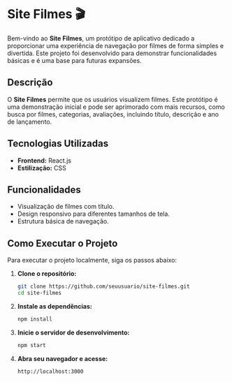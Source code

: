 # Site Filmes 🎬



Bem-vindo ao **Site Filmes**, um protótipo de aplicativo dedicado a proporcionar uma experiência de navegação por filmes de forma simples e divertida. Este projeto foi desenvolvido para demonstrar funcionalidades básicas e é uma base para futuras expansões.

## Descrição

O **Site Filmes** permite que os usuários visualizem filmes. Este protótipo é uma demonstração inicial e pode ser aprimorado com mais recursos, como busca por filmes, categorias, avaliações, incluindo título, descrição e ano de lançamento.

## Tecnologias Utilizadas

- **Frontend:** React.js
- **Estilização:** CSS

## Funcionalidades

- Visualização de filmes com título.
- Design responsivo para diferentes tamanhos de tela.
- Estrutura básica de navegação.

## Como Executar o Projeto

Para executar o projeto localmente, siga os passos abaixo:

1. **Clone o repositório:**

   ```bash
   git clone https://github.com/seuusuario/site-filmes.git
   cd site-filmes

2. **Instale as dependências:**
   ```bash
   npm install

3. **Inicie o servidor de desenvolvimento:**
   ```bash
   npm start
4. **Abra seu navegador e acesse:**
   ```bash
   http://localhost:3000

